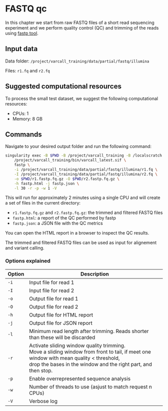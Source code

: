 # FASTQ qc

In this chapter we start from raw FASTQ files of a short read sequencing experiment and we perform quality control (QC) and trimming of the reads using [fastp tool](https://github.com/OpenGene/fastp).

## Input data

Data folder: `/project/varcall_training/data/partial/fastq/illumina`

Files: `r1.fq` and `r2.fq`

## Suggested computational resources

To process the small test dataset, we suggest the following computational resources:

- CPUs: 1
- Memory: 8 GB

## Commands

Navigate to your desired output folder and run the following command:

```bash
singularity exec -B $PWD -B /project/varcall_training -B /localscratch \
	/project/varcall_training/bin/varcall_latest.sif \
	fastp \
	-i /project/varcall_training/data/partial/fastq/illumina/r1.fq \
	-I /project/varcall_training/data/partial/fastq/illumina/r2.fq \
	-o $PWD/r1.fastp.fq.gz -O $PWD/r2.fastp.fq.gz \
	-h fastp.html -j fastp.json \
	-l 30 -r -p -w 1 -V
```

This will run for approximately 2 minutes using a single CPU and will create a set of files in the current directory:

- `r1.fastp.fq.gz` and `r2.fastp.fq.gz`: the trimmed and filtered FASTQ files
- `fastp.html`: a report of the QC performed by fastp
- `fastp.json`: a JSON file with the QC metrics

You can open the HTML report in a browser to inspect the QC results. 

The trimmed and filtered FASTQ files can be used as input for alignement and variant calling.

### Options explained

| Option | Description |
|--------|-------------|	
| `-i` | Input file for read 1 |
| `-I` | Input file for read 2 |
| `-o` | Output file for read 1 |
| `-O` | Output file for read 2 |
| `-h` | Output file for HTML report |
| `-j` | Output file for JSON report |
| `-l` | Minimum read length after trimming. Reads shorter than these will be discarded |
| `-r` | Activate sliding window quality trimming.<br>Move a sliding window from front to tail, if meet one window with mean quality < threshold,<br>drop the bases in the window and the right part, and then stop. |
| `-p` | Enable overrepresented sequence analysis |
| `-w` | Number of threads to use (asjust to match request n CPUs) |
| `-V` | Verbose log |

